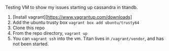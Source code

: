 Testing VM to show my issues starting up cassandra in titandb.

1. [Install vagrant][https://www.vagrantup.com/downloads]
2. Add the ubuntu trusty box `vagrant box add ubuntu/trusty64`
3. Clone this repo
4. From the repo directory, `vagrant up`
5. You can `vagrant ssh` into the vm. Titan lives in `/vagrant/vendor`, and has not been started.

